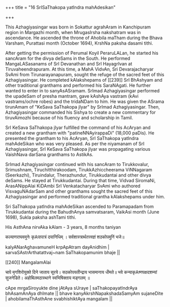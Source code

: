 +++
title = "16 SrISaThakopa yatIndra mahAdesikan"

+++

This Azhagiyasingar was born in Sokattur agrahAram in Kanchipuram region in Margazhi month, when MrugasIrsha nakshatram was in ascendance. He ascended the throne of Ahobila maTham during the Bhava Varsham, Purattasi month (October 1694), KrshNa paksha dasami tithi.

After getting the permission of Perumal Koyil PeraruLALan, he started his sancAram for the divya deSams in the South. He performed MangaLASasanams of SrI Devanathan and SrI HayagrIvan at Tiruvaheendrapuram. At this time, a MahA VidvAn, Sri Devarajacharyar SvAmi from Tirunarayanapuram, sought the refuge of the sacred feet of this Azhagiyasingar. He completed kAlakshepams of [[239]] SrI BhAshyam and other traditional granthams and performed his SaraNAgati. He further wanted to enter in to sanyAsASramam. SrImad Azhagiyasingar performed the upadeSam of presha mantram, gave kAshAya vastram (kAvi vastrams/ochre robes) and the tridaNDam to him. He was given the ASrama tirunAmam of "KeSava SaThakopa jIyar" by SrImad Azhagiyasingar. Then, Azhagiyasingar commanded his Sishya to create a new commentary for tiruvAimozhi because of his fluency and scholarship in Tamil.

SrI KeSava SaThakopa jIyar fulfilled the command of his AcAryan and created a new grantham with "patineNNAyirappaDi" (18,000 paDis). He presented the grantham to his AcAryan, SrI SaThakopa yatIndra mahAdeSikan who was very pleased. As per the niyamanam of SrI Azhagiyasingar, SrI KeSava SaThakopa jIyar was propagating various VaishNava darSana granthams to AstikAs.

SrImad Azhagiyasingar continued with his sancAram to Tirukkovalur, Srimushnam, Tiruchitthirakoodam, TirukkAzhiccheerama ViNNagaram (Seerkazhi), Tiruindalur, Therazhundur, Tirukkudantai and other divya deSams. He stayed at Tirukkudantai. During that time, Vidvad SiromaNi, ArasANippAlai KiDAmbi SrI Venkatacharyar SvAmi who authored VisvaguNAdarSam and other granthams sought the sacred feet of this Azhagiyasingar and performed traditional grantha kAlakshepams under him.

Sri SaThakopa yatIndra mahAdeSikan ascended to Paramapadam from Tirukkudantai during the BahudhAnya samvatsaram, VaikAsi month (June 1698), Sukla paksha ashTami tithi.

His AsthAna nirvAka kAlam - 3 years, 8 months taniyan

कल्याणराघवमुनेः कृAपापात्रं दयानिधिम् ।
सर्वशास्त्रार्थतत्त्वज्ञं शठकोपमुनिं भजे॥

kalyANarAghavamuneH krpApAtram dayAnidhim | sarvaSAstrArthatattvaj~nam SaThakopamunim bhaje ||




[[240]] MangalamAlai

चापे मृगशिरोयुक्ते दिने जाताय सूरये। सठकोपयतीन्द्राय भासमानाय धीमते॥ भवे कन्याकृAष्णपक्षदशम्यां सुजनेडिते। अहोबिलमठास्थाने स्वभिषिक्ताय मङ्गलम् ॥

cApe mrgaSiroyukte dine jAtAya sUraye | saThakopayatIndrAya bhAsamAnAya dhImate || bhave kanyAkrshNapakshadaSamyAm sujaneDite | ahobilamaThAsthAne svabhishiktAya mangalam ||


